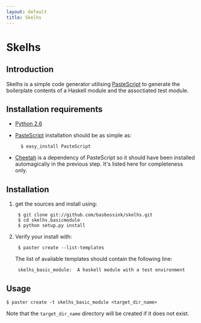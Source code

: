 ```yaml
---
layout: default
title: Skelhs
---
```


#  Skelhs

## Introduction

Skelhs is a simple code generator utilising [PasteScript][1] to generate the boilerplate contents of a Haskell module and the assoctiated test module. 

## Installation requirements

- [Python 2.6][2]
- [PasteScript][1] installation should be as simple as:

        $ easy_install PasteScript

- [Cheetah][3] is a dependency of PasteScript so it should have been
  installed automagically in the previous step. It's listed here for
completeness only.

[1]: http://pythonpaste.org/script/
[2]: http://www.python.org
[3]: http://www.cheetahtemplate.org/

## Installation
1. get the sources and install using:

        $ git clone git://github.com/basbossink/skelhs.git
        $ cd skelhs.basicmodule
        $ python setup.py install

1. Verify your install with:

        $ paster create --list-templates

   The list of available templates should contain the following line:

        skelhs_basic_module:  A haskell module with a test environment

## Usage

    $ paster create -t skelhs_basic_module <target_dir_name> 

Note that the `target_dir_name` directory will be created if it does not exist.
